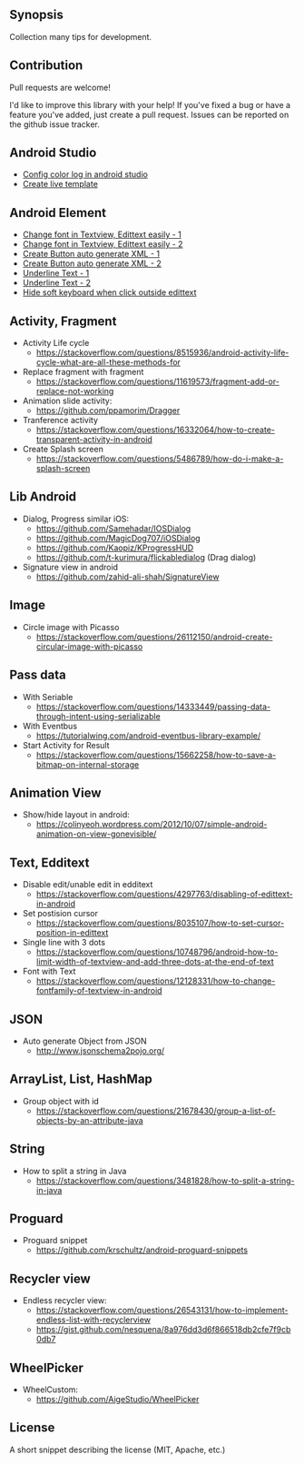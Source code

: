 ## Synopsis

Collection many tips for development.

## Contribution

Pull requests are welcome!

I'd like to improve this library with your help! If you've fixed a bug or have a feature you've added, just create a pull request. Issues can be reported on the github issue tracker.

## Android Studio
- [Config color log in android studio](https://stackoverflow.com/questions/19933731/colored-logcat-in-android-studio-by-colorpid)
- [Create live template](https://riggaroo.co.za/create-live-templates-android-studio/)

## Android Element
- [Change font in Textview, Edittext easily - 1](https://stackoverflow.com/questions/12128331/how-to-change-fontfamily-of-textview-in-android) 
- [Change font in Textview, Edittext easily - 2](https://stackoverflow.com/questions/19691530/valid-values-for-androidfontfamily-and-what-they-map-to) 
- [Create Button auto generate XML - 1](http://hateum.github.io/AndroidDrawableGenerator/)
- [Create Button auto generate XML - 2]( http://angrytools.com/android/button/)
- [Underline Text - 1](https://stackoverflow.com/questions/5645789/how-to-set-underline-text-on-textview)
- [Underline Text - 2](https://stackoverflow.com/questions/2394935/can-i-underline-text-in-an-android-layout)
- [Hide soft keyboard when click outside edittext](https://stackoverflow.com/questions/4165414/how-to-hide-soft-keyboard-on-android-after-clicking-outside-edittext)
  
## Activity, Fragment
- Activity Life cycle
  + https://stackoverflow.com/questions/8515936/android-activity-life-cycle-what-are-all-these-methods-for
- Replace fragment with fragment
  + https://stackoverflow.com/questions/11619573/fragment-add-or-replace-not-working
- Animation slide activity:
  + https://github.com/ppamorim/Dragger
- Tranference activity
  + https://stackoverflow.com/questions/16332064/how-to-create-transparent-activity-in-android
- Create Splash screen
  + https://stackoverflow.com/questions/5486789/how-do-i-make-a-splash-screen
  
## Lib Android
- Dialog, Progress similar iOS:
  + https://github.com/Samehadar/IOSDialog
  + https://github.com/MagicDog707/iOSDialog
  + https://github.com/Kaopiz/KProgressHUD
  + https://github.com/t-kurimura/flickabledialog (Drag dialog)
 - Signature view in android
   + https://github.com/zahid-ali-shah/SignatureView
 
  
## Image
- Circle image with Picasso
  + https://stackoverflow.com/questions/26112150/android-create-circular-image-with-picasso
  
## Pass data 
- With Seriable
  + https://stackoverflow.com/questions/14333449/passing-data-through-intent-using-serializable
- With Eventbus
  + https://tutorialwing.com/android-eventbus-library-example/
- Start Activity for Result
  + https://stackoverflow.com/questions/15662258/how-to-save-a-bitmap-on-internal-storage

## Animation View
- Show/hide layout in android:
  + https://colinyeoh.wordpress.com/2012/10/07/simple-android-animation-on-view-gonevisible/

## Text, Edditext
- Disable edit/unable edit in edditext
  + https://stackoverflow.com/questions/4297763/disabling-of-edittext-in-android
- Set postision cursor
  + https://stackoverflow.com/questions/8035107/how-to-set-cursor-position-in-edittext
- Single line with 3 dots
  + https://stackoverflow.com/questions/10748796/android-how-to-limit-width-of-textview-and-add-three-dots-at-the-end-of-text
- Font with Text
  + https://stackoverflow.com/questions/12128331/how-to-change-fontfamily-of-textview-in-android
  
## JSON
- Auto generate Object from JSON
  + http://www.jsonschema2pojo.org/
## ArrayList, List, HashMap
- Group object with id
  + https://stackoverflow.com/questions/21678430/group-a-list-of-objects-by-an-attribute-java
  
## String
- How to split a string in Java
  + https://stackoverflow.com/questions/3481828/how-to-split-a-string-in-java
 
## Proguard
- Proguard snippet
  + https://github.com/krschultz/android-proguard-snippets
  
## Recycler view
- Endless recycler view:
  + https://stackoverflow.com/questions/26543131/how-to-implement-endless-list-with-recyclerview
  + https://gist.github.com/nesquena/8a976dd3d6f866518db2cfe7f9cb0db7
  
## WheelPicker
- WheelCustom:
  + https://github.com/AigeStudio/WheelPicker




## License

A short snippet describing the license (MIT, Apache, etc.)
